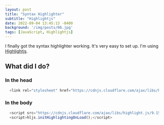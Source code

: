 ```yaml
---
layout: post
title: "Syntax Highlighter"
subtitle: "Highlightjs"
date: 2022-09-04 13:45:13 -0400
background: '/img/posts/06.jpg'
tags: [JavaScript, Highlightjs]
---
```


I finally got the syntax highlighter working. It's very easy to set up. I'm using [Highlightjs](https://highlightjs.org/).

## What did I do?

### In the head
```js
  <link rel="stylesheet" href="https://cdnjs.cloudflare.com/ajax/libs/highlight.js/9.15.10/styles/monokai.min.css">
```

### In the body
```js
  <script src="https://cdnjs.cloudflare.com/ajax/libs/highlight.js/9.15.10/highlight.min.js"></script>
  <script>hljs.initHighlightingOnLoad();</script>
```
